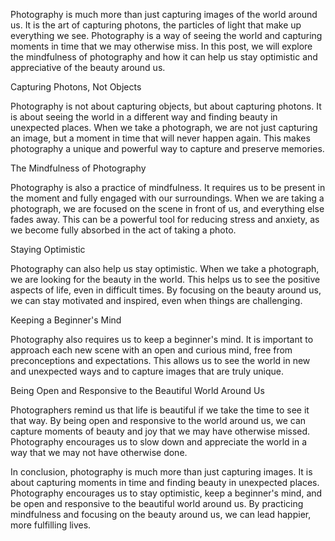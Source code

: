 Photography is much more than just capturing images of the world around us. It is the art of capturing photons, the particles of light that make up everything we see. Photography is a way of seeing the world and capturing moments in time that we may otherwise miss. In this post, we will explore the mindfulness of photography and how it can help us stay optimistic and appreciative of the beauty around us.

Capturing Photons, Not Objects

Photography is not about capturing objects, but about capturing photons. It is about seeing the world in a different way and finding beauty in unexpected places. When we take a photograph, we are not just capturing an image, but a moment in time that will never happen again. This makes photography a unique and powerful way to capture and preserve memories.

The Mindfulness of Photography

Photography is also a practice of mindfulness. It requires us to be present in the moment and fully engaged with our surroundings. When we are taking a photograph, we are focused on the scene in front of us, and everything else fades away. This can be a powerful tool for reducing stress and anxiety, as we become fully absorbed in the act of taking a photo.

Staying Optimistic

Photography can also help us stay optimistic. When we take a photograph, we are looking for the beauty in the world. This helps us to see the positive aspects of life, even in difficult times. By focusing on the beauty around us, we can stay motivated and inspired, even when things are challenging.

Keeping a Beginner's Mind

Photography also requires us to keep a beginner's mind. It is important to approach each new scene with an open and curious mind, free from preconceptions and expectations. This allows us to see the world in new and unexpected ways and to capture images that are truly unique.

Being Open and Responsive to the Beautiful World Around Us

Photographers remind us that life is beautiful if we take the time to see it that way. By being open and responsive to the world around us, we can capture moments of beauty and joy that we may have otherwise missed. Photography encourages us to slow down and appreciate the world in a way that we may not have otherwise done.

In conclusion, photography is much more than just capturing images. It is about capturing moments in time and finding beauty in unexpected places. Photography encourages us to stay optimistic, keep a beginner's mind, and be open and responsive to the beautiful world around us. By practicing mindfulness and focusing on the beauty around us, we can lead happier, more fulfilling lives.
